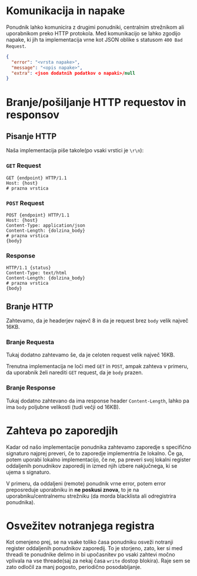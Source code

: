 # Komunikacija in napake
Ponudnik lahko komunicira z drugimi ponudniki, centralnim strežnikom ali uporabnikom preko HTTP protokola. Med komunikacijo se lahko zgodijo napake, ki jih ta implementacija vrne kot JSON oblike s statusom ```400 Bad Request```.
```json
{
  "error": "<vrsta napake>",
  "message": "<opis napake>",
  "extra": <json dodatnih podatkov o napaki>/null
}
```

# Branje/pošiljanje HTTP requestov in responsov
## Pisanje HTTP
Naša implementacija piše takole(po vsaki vrstici je `\r\n`):
### `GET` Request

```http
GET {endpoint} HTTP/1.1
Host: {host}
# prazna vrstica
```
### `POST` Request
```http
POST {endpoint} HTTP/1.1
Host: {host}
Content-Type: application/json
Content-Length: {dolzina_body}
# prazna vrstica
{body}
```

### Response
```http
HTTP/1.1 {status}
Content-Type: text/html
Content-Length: {dolzina_body}
# prazna vrstica
{body}
```

## Branje HTTP 
Zahtevamo, da je headerjev najevč 8 in da je request brez `body` velik največ 16KB.

### Branje Requesta
Tukaj dodatno zahtevamo še, da je celoten request velik največ 16KB.

Trenutna implementacija ne loči med `GET` in `POST`, ampak zahteva v primeru, da uporabnik 
želi narediti `GET` request, da je `body` prazen.

### Branje Response
Tukaj dodatno zahtevano da ima response header `Content-Length`, lahko pa ima `body` poljubne velikosti (tudi večji od 16KB). 

# Zahteva po zaporedjih
Kadar od našo implementacije ponudnika zahtevamo zaporedje s specifično signaturo
najprej preveri, če to zaporedje implementria že lokalno. Če ga, potem uporabi lokalno implementacijo, če ne, pa preveri svoj lokalni register oddaljenih ponudnikov zaporedij in izmed njih izbere nakjučnega, ki se ujema s signaturo.

V primeru, da oddaljeni (remote) ponudnik vrne error, potem error preposreduje uporabniku in **ne poskusi znova**, to je na uporabniku/centralnemu strežniku
(da morda blacklista ali odregistrira ponudnika).

# Osvežitev notranjega registra
Kot omenjeno prej, se na vsake toliko časa ponudniku osveži notranji register oddaljenih ponudnikov zaporedij. To je storjeno, zato, ker si med threadi te ponudnike delimo in bi upočasnitev po vsaki zahtevi močno vplivala na vse threade(saj za nekaj časa `write` dostop blokira). Raje sem se zato odločil za manj pogosto, periodično posodabljanje.  